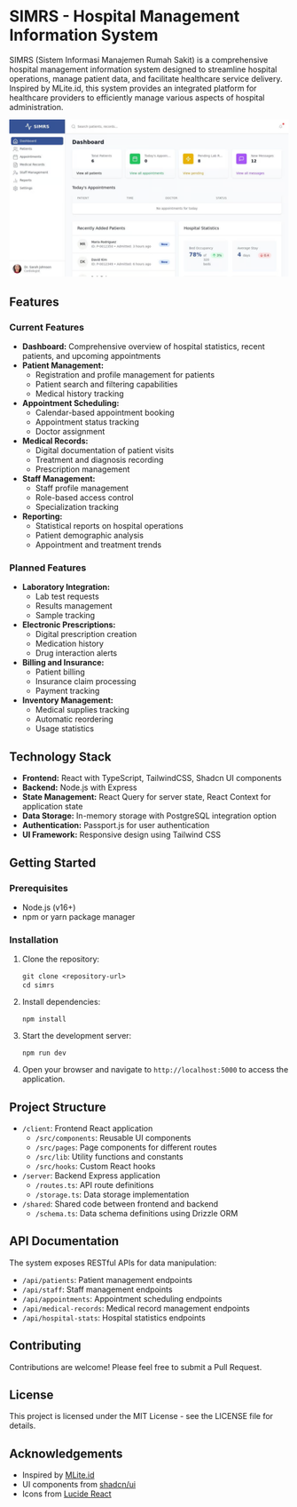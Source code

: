 # SIMRS - Hospital Management Information System

SIMRS (Sistem Informasi Manajemen Rumah Sakit) is a comprehensive hospital management information system designed to streamline hospital operations, manage patient data, and facilitate healthcare service delivery. Inspired by MLite.id, this system provides an integrated platform for healthcare providers to efficiently manage various aspects of hospital administration.

![Alt text](1.png)

## Features

### Current Features

- **Dashboard:** Comprehensive overview of hospital statistics, recent patients, and upcoming appointments
- **Patient Management:**
  - Registration and profile management for patients
  - Patient search and filtering capabilities
  - Medical history tracking
- **Appointment Scheduling:**
  - Calendar-based appointment booking
  - Appointment status tracking
  - Doctor assignment
- **Medical Records:**
  - Digital documentation of patient visits
  - Treatment and diagnosis recording
  - Prescription management
- **Staff Management:**
  - Staff profile management
  - Role-based access control
  - Specialization tracking
- **Reporting:**
  - Statistical reports on hospital operations
  - Patient demographic analysis
  - Appointment and treatment trends

### Planned Features

- **Laboratory Integration:**
  - Lab test requests
  - Results management
  - Sample tracking
- **Electronic Prescriptions:**
  - Digital prescription creation
  - Medication history
  - Drug interaction alerts
- **Billing and Insurance:**
  - Patient billing
  - Insurance claim processing
  - Payment tracking
- **Inventory Management:**
  - Medical supplies tracking
  - Automatic reordering
  - Usage statistics

## Technology Stack

- **Frontend:** React with TypeScript, TailwindCSS, Shadcn UI components
- **Backend:** Node.js with Express
- **State Management:** React Query for server state, React Context for application state
- **Data Storage:** In-memory storage with PostgreSQL integration option
- **Authentication:** Passport.js for user authentication
- **UI Framework:** Responsive design using Tailwind CSS

## Getting Started

### Prerequisites

- Node.js (v16+)
- npm or yarn package manager

### Installation

1. Clone the repository:
   ```
   git clone <repository-url>
   cd simrs
   ```

2. Install dependencies:
   ```
   npm install
   ```

3. Start the development server:
   ```
   npm run dev
   ```

4. Open your browser and navigate to `http://localhost:5000` to access the application.

## Project Structure

- `/client`: Frontend React application
  - `/src/components`: Reusable UI components
  - `/src/pages`: Page components for different routes
  - `/src/lib`: Utility functions and constants
  - `/src/hooks`: Custom React hooks
- `/server`: Backend Express application
  - `/routes.ts`: API route definitions
  - `/storage.ts`: Data storage implementation
- `/shared`: Shared code between frontend and backend
  - `/schema.ts`: Data schema definitions using Drizzle ORM

## API Documentation

The system exposes RESTful APIs for data manipulation:

- `/api/patients`: Patient management endpoints
- `/api/staff`: Staff management endpoints
- `/api/appointments`: Appointment scheduling endpoints
- `/api/medical-records`: Medical record management endpoints
- `/api/hospital-stats`: Hospital statistics endpoints

## Contributing

Contributions are welcome! Please feel free to submit a Pull Request.

## License

This project is licensed under the MIT License - see the LICENSE file for details.

## Acknowledgements

- Inspired by [MLite.id](https://mlite.id)
- UI components from [shadcn/ui](https://ui.shadcn.com/)
- Icons from [Lucide React](https://lucide.dev/)